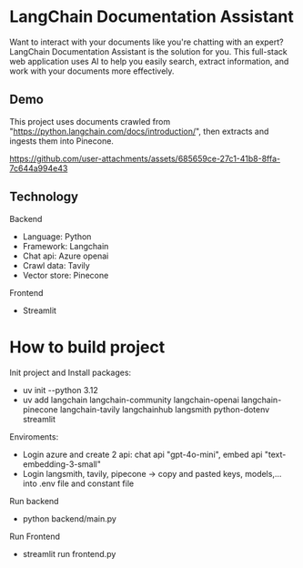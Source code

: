 # LangChain Documentation Assistant
Want to interact with your documents like you're chatting with an expert? LangChain Documentation Assistant is the solution for you. This full-stack web application uses AI to help you easily search, extract information, and work with your documents more effectively.

## Demo
This project uses documents crawled from "https://python.langchain.com/docs/introduction/", then extracts and ingests them into Pinecone.

https://github.com/user-attachments/assets/685659ce-27c1-41b8-8ffa-7c644a994e43

## Technology
Backend
- Language: Python
- Framework: Langchain
- Chat api: Azure openai
- Crawl data: Tavily
- Vector store: Pinecone

Frontend
- Streamlit

# How to build project
Init project and Install packages:
- uv init --python 3.12
- uv add langchain langchain-community langchain-openai langchain-pinecone langchain-tavily langchainhub langsmith python-dotenv streamlit

Enviroments:
- Login azure and create 2 api: chat api "gpt-4o-mini", embed api "text-embedding-3-small"
- Login langsmith, tavily, pipecone
-> copy and pasted keys, models,... into .env file and constant file

Run backend
- python backend/main.py

Run Frontend 
- streamlit run frontend.py
